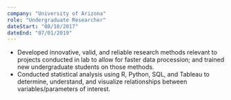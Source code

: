 ```yaml
---
company: "University of Arizona"
role: "Undergraduate Researcher"
dateStart: "08/10/2017"
dateEnd: "07/01/2019"
---
```


- Developed innovative, valid, and reliable research methods relevant to projects conducted in lab to allow for faster data procession; and trained new undergraduate students on those methods.
- Conducted statistical analysis using R, Python, SQL, and Tableau to determine, understand, and visualize relationships between variables/parameters of interest.
